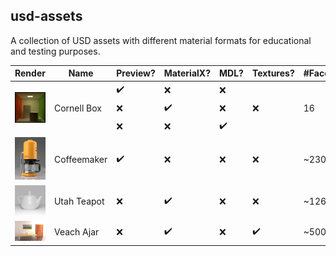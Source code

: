 ## usd-assets

A collection of USD assets with different material formats for educational and testing purposes.

<table>
    <thead>
        <tr>
            <th>Render</th>
            <th>Name</th>
            <th>Preview?</th>
            <th>MaterialX?</th>
            <th>MDL?</th>
            <th>Textures?</th>
            <th>#Faces</th>
            <th>License</th>
        </tr>
    </thead>
    <tbody>
        <tr>
            <td rowspan=3 align="center">
              <a href="cornell-box">
                <img max-width=120 width=120 src="cornell-box/preview.png" />
              </a>
            </td>
            <td rowspan=3>Cornell Box</td>
            <td>✔️</td>
            <td>❌</td>
            <td>❌</td>
            <td rowspan=3>❌</td>
            <td rowspan=3>16</td>
            <td rowspan=3>CC0</td>
        </tr>
        <tr>
            <td>❌</td>
            <td>✔️</td>
            <td>❌</td>
        </tr>
        <tr>
            <td>❌</td>
            <td>❌</td>
            <td>✔️</td>
        </tr>
        <tr>
            <td align="center">
              <a href="coffeemaker">
                <img max-width=120 width=120 src="coffeemaker/preview.png" />
              </a>
            </td>
            <td>Coffeemaker</td>
            <td>✔️</td>
            <td>❌</td>
            <td>❌</td>
            <td>❌</td>
            <td>~230k</td>
            <td>CC-BY</td>
        </tr>
        <tr>
            <td align="center">
              <a href="teapot">
                <img max-width=120 width=120 src="teapot/preview.png" />
              </a>
            </td>
            <td>Utah Teapot</td>
            <td>❌</td>
            <td>✔️</td>
            <td>❌</td>
            <td>❌</td>
            <td>~126k</td>
            <td>CC0</td>
        </tr>
        <tr>
            <td align="center">
              <a href="veach-ajar">
                <!-- Corresponds to height of 120, but has correct aspect ratio on mobile -->
                <img max-width=175 width=175 src="veach-ajar/preview.png" />
              </a>
            </td>
            <td>Veach Ajar</td>
            <td>❌</td>
            <td>✔️</td>
            <td>❌</td>
            <td>✔️</td>
            <td>~500k</td>
            <td>CC0</td>
        </tr>
    </tbody>
</table>
